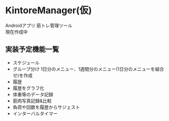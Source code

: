 KintoreManager(仮)
==============

Androidアプリ 筋トレ管理ツール  
現在作成中

## 実装予定機能一覧

* スケジュール
 * グループ分け 1日分のメニュー、1週間分のメニュー(1日分のメニューを組合せ)を作成
* 履歴
* 履歴をグラフ化
* 体重等のデータ記録
* 筋肉写真記録&比較
* 負荷や回数を履歴からサジェスト
* インターバルタイマー

